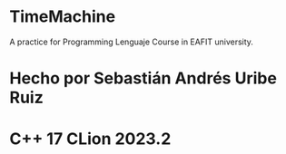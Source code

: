 # TimeMachine
A practice for Programming Lenguaje Course in EAFIT university.
# Hecho por Sebastián Andrés Uribe Ruiz
# C++ 17 CLion 2023.2
